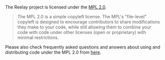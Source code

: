 The Reelay project is licensed under the [MPL 2.0](https://www.mozilla.org/en-US/MPL/2.0/).

> The MPL 2.0 is a simple copyleft license. The MPL's "file-level" copyleft is designed to encourage contributors to share modifications they make to your code, while still allowing them to combine your code with code under other licenses (open or proprietary) with minimal restrictions.

Please also check frequently asked questions and answers about using and distributing code under the MPL 2.0 from [here](https://www.mozilla.org/en-US/MPL/2.0/FAQ).